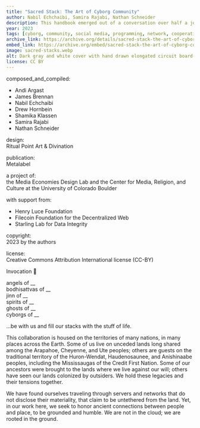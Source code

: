 ```yaml
---
title: "Sacred Stack: The Art of Cyborg Community"
author: Nabil Echchaibi, Samira Rajabi, Nathan Schneider
description: This handbook emerged out of a conversation over half a journey around the Sun. During that time we met all together over video, in small groups, and one-on-one, sharing our experiences at the intersection of community and technology. 
year: 2023
tags: [cyborg, community, social media, programming, network, cooperative, wiki, covenant, tech sovereignty, AI]
archive_link: https://archive.org/details/sacred-stack-the-art-of-cyborg-community/ 
embed_link: https://archive.org/embed/sacred-stack-the-art-of-cyborg-community/
image: sacred-stacks.webp
alt: Dark gray and white cover with hand drawn elongated circuit board-like lettering with title Sacred Stacks The Art of Cyborg Community, and drawn computer chips underneath
license: CC BY
---
```


composed_and_compiled:

* Andi Argast
* James Brennan
* Nabil Echchaibi
* Drew Hornbein
* Shamika Klassen
* Samira Rajabi
* Nathan Schneider


design:  
Ritual Point Art & Divination

publication:  
Metalabel
  
a project of:  
the Media Economies Design Lab and the Center for Media, Religion, and Culture at the University of Colorado Boulder

with support from:

* Henry Luce Foundation
* Filecoin Foundation for the Decentralized Web
* Starling Lab for Data Integrity

copyright:  
2023 by the authors

license:  
Creative Commons Attribution International license (CC-BY)

Invocation 🙏

angels of __  
bodhisattvas of __  
jinn of __  
spirits of __  
ghosts of __  
cyborgs of __  

…be with us and fill our stacks with the stuff of life.

This collaboration is housed on the territories of many nations, in many places across the Earth. Some of us live on unceded lands long shared among the Arapahoe, Cheyenne, and Ute peoples; others are guests on the traditional territory of the Huron-Wendat, Haudenosaunee, and Anishinaabe peoples, including the Mississaugas of the Credit First Nation. Some of our ancestors were brought to the lands where we live against our will; others have seen our lands colonized by outsiders. We hold these legacies and their tensions together.

We have found ourselves traveling through servers and networks that do not disclose their materiality, that claim to be untethered from the land. Yet, in our work here, we seek to honor ancient connections between people and place, to be grounded and humble. We are not in the cloud; we are rooted in the ground.
